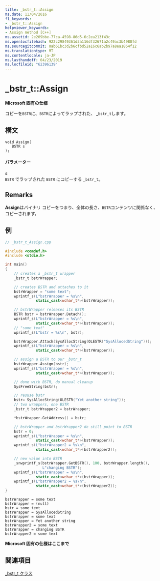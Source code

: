 ```yaml
---
title: _bstr_t::Assign
ms.date: 11/04/2016
f1_keywords:
- _bstr_t::Assign
helpviewer_keywords:
- Assign method [C++]
ms.assetid: 2e209bbe-77ca-4598-86d5-6c2ea213f43c
ms.openlocfilehash: 922c29849361d3a116df32671a2c49ac3b4988fd
ms.sourcegitcommit: 0ab61bc3d2b6cfbd52a16c6ab2b97a8ea1864f12
ms.translationtype: MT
ms.contentlocale: ja-JP
ms.lasthandoff: 04/23/2019
ms.locfileid: "62396139"
---
```

# <a name="bstrtassign"></a>_bstr_t::Assign

**Microsoft 固有の仕様**

コピーを`BSTR`に、`BSTR`によってラップされた、 **_**`bstr_t`します。

## <a name="syntax"></a>構文

```
void Assign(
   BSTR s
);
```

#### <a name="parameters"></a>パラメーター

*s*<br/>
`BSTR` でラップされた `BSTR` にコピーする `_bstr_t`。

## <a name="remarks"></a>Remarks

**Assign**はバイナリ コピーをつまり、全体の長さ、`BSTR`コンテンツに関係なく、コピーされます。

## <a name="example"></a>例

```cpp
// _bstr_t_Assign.cpp

#include <comdef.h>
#include <stdio.h>

int main()
{
    // creates a _bstr_t wrapper
    _bstr_t bstrWrapper;

    // creates BSTR and attaches to it
    bstrWrapper = "some text";
    wprintf_s(L"bstrWrapper = %s\n",
              static_cast<wchar_t*>(bstrWrapper));

    // bstrWrapper releases its BSTR
    BSTR bstr = bstrWrapper.Detach();
    wprintf_s(L"bstrWrapper = %s\n",
              static_cast<wchar_t*>(bstrWrapper));
    // "some text"
    wprintf_s(L"bstr = %s\n", bstr);

    bstrWrapper.Attach(SysAllocString(OLESTR("SysAllocedString")));
    wprintf_s(L"bstrWrapper = %s\n",
              static_cast<wchar_t*>(bstrWrapper));

    // assign a BSTR to our _bstr_t
    bstrWrapper.Assign(bstr);
    wprintf_s(L"bstrWrapper = %s\n",
              static_cast<wchar_t*>(bstrWrapper));

    // done with BSTR, do manual cleanup
    SysFreeString(bstr);

    // resuse bstr
    bstr= SysAllocString(OLESTR("Yet another string"));
    // two wrappers, one BSTR
    _bstr_t bstrWrapper2 = bstrWrapper;

    *bstrWrapper.GetAddress() = bstr;

    // bstrWrapper and bstrWrapper2 do still point to BSTR
    bstr = 0;
    wprintf_s(L"bstrWrapper = %s\n",
              static_cast<wchar_t*>(bstrWrapper));
    wprintf_s(L"bstrWrapper2 = %s\n",
              static_cast<wchar_t*>(bstrWrapper2));

    // new value into BSTR
    _snwprintf_s(bstrWrapper.GetBSTR(), 100, bstrWrapper.length(),
                 L"changing BSTR");
    wprintf_s(L"bstrWrapper = %s\n",
              static_cast<wchar_t*>(bstrWrapper));
    wprintf_s(L"bstrWrapper2 = %s\n",
              static_cast<wchar_t*>(bstrWrapper2));
}
```

```Output
bstrWrapper = some text
bstrWrapper = (null)
bstr = some text
bstrWrapper = SysAllocedString
bstrWrapper = some text
bstrWrapper = Yet another string
bstrWrapper2 = some text
bstrWrapper = changing BSTR
bstrWrapper2 = some text
```

**Microsoft 固有の仕様はここまで**

## <a name="see-also"></a>関連項目

[_bstr_t クラス](../cpp/bstr-t-class.md)